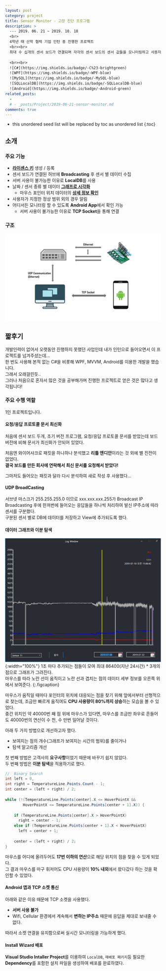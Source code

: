 ```yaml
---
layout: post
category: project
title: Sensor Monitor - 고장 진단 프로그램
description: >
  --- 2019. 06. 21 ~ 2019. 10. 18
  <br>
  4학년 때 산학 협력 기업 인턴 중 진행한 프로젝트
  <br><br>
  최대 수 십개의 센서 보드가 연결되며 각각의 센서 보드의 센서 값들을 모니터링하고 사용자가 지정한 안전 범위를 벗어날 때(고장 진단) 앱으로 알림을 보내주는 프로그램을 제작하였습니다.  

  <br><br>
  ![C#](https://img.shields.io/badge/-C%23-brightgreen)
  ![WPF](https://img.shields.io/badge/-WPF-blue)
  ![MySQL](https://img.shields.io/badge/-MySQL-blue)
  ![SQLLocalDB](https://img.shields.io/badge/-SQLLocalDB-blue)
  ![Android](https://img.shields.io/badge/-Android-green)
related_posts:
  - 
  # - _posts/Project/2019-06-21-sensor-monitor.md
comments: true
---
```

<!-- blank -->
* this unordered seed list will be replaced by toc as unordered list
{:toc}

## 소개
<div id="sensor-monitor-carousel" class="swiper-container"></div>
<script>
  imgList = [];
  for(let i=1;i<=8;i++){
    imgList.push("MonitorApp_Usage_Private-" + i + ".jpg");
  }
  swiperInitialize("sensor-monitor-carousel", {
    path: "/img/project/sensor-monitor",
    imgList: imgList,
    size: "100%",
    dotted: false,
    millis: 5000
  })
</script>

### 주요 기능
* [**라이센스 키**](javascript:swiper.slideTo(0)) 생성 / 등록
* 센서 보드가 연결된 허브에 **Broadcasting** 후 센서 별 데이터 수집
* 서버 사용이 불가능한 이유로 **LocalDB**를 사용
* 날짜 / 센서 종류 별 데이터 [**그래프로 시각화**](javascript:swiper.slideTo(6))
  * 마우스 포인터 위치 데이터의 [**상세 정보 확인**](javascript:swiper.slideTo(7))
* 사용자가 지정한 정상 범위 외의 경우 알림
* 어디서든 모니터링 할 수 있도록 **Android App**에서 확인 가능
  * 서버 사용이 불가능한 이유로 **TCP Socket**을 통해 연결

### 구조
![Architecture](/assets/img/project/sensor-monitor/architecture.png)

## 짧후기
개발인력이 없어서 오랫동안 진행하지 못했던 사업인데 내가 인턴으로 들어오면서 이 프로젝트를 넘겨주셨는데...  
한 번도 사용해 본적 없는 C#을 비롯해 WPF, MVVM, Android를 이용한 개발을 했습니다.  
그래서 오래걸린듯..  
그러나 처음으로 혼자서 많은 것을 공부해가며 진행한 프로젝트로 얻은 것은 많다고 생각됩니다!

### 주요 수행 역할
1인 프로젝트입니다.

#### 요청/응답 프로토콜 문서 최신화
처음에 센서 보드 두개, 초기 버전 프로그램, 요청/응답 프로토콜 문서를 받았는데 보드 버전에 비해 문서가 최신화가 안되어 있었다.  

처음엔 와이어샤크로 패킷을 하나하나 분석했고 **리틀 엔디안**이라는 것 외에 별 진전이 없었다.  
**결국 보드를 만든 회사에 연락해서 최신 문서를 요청해서 받았다!**  

그마저도 들어오는 패킷과 달라 다시 분석하여 새로 작성 후 사용했다...

#### UDP BroadCasting
서브넷 마스크가 255.255.255.0 이므로 xxx.xxx.xxx.255가 Broadcast IP  
Broadcasting 후에 한꺼번에 들어오는 응답들을 하나씩 처리하여 발신 IP주소에 따라 센서를 구분했다.  
구분된 센서 별로 DB에 데이터를 저장하고 View에 추가되도록 했다.

#### 데이터 그래프와 이분 탐색
![Data Graph](/assets/img/project/sensor-monitor/graph.png){:width="100%"}
1초 마다 추가되는 점들이 모여 최대 86400(지난 24시간) * 3개의 점으로 그래프가 그려진다.  
마우스를 따라 노란 선이 움직이고 노란 선과 겹치는 점의 데이터 세부 정보를 오른쪽 위에서 보여준다.
{:.figcaption}

마우스가 움직일 때마다 포인터의 위치에 대응되는 점을 찾기 위해 앞에서부터 선형적으로 찾는데, 조금만 빠르게 움직여도 **CPU 사용량이 80%까지 상승**하는 모습을 볼 수 있었다.  
중간 위치인 약 40000번 째 점 위에 마우스가 있다면, 마우스를 조금만 좌우로 흔들어도 40000번의 연산이 수 천, 수 만번 일어날 것이다.  

아래 두 가지 방법으로 개선하고자 했다.
* 보여지는 점의 개수(그래프가 보여지는 시간의 범위)를 줄이거나
* 탐색 알고리즘 개선

첫 번째 방법은 고객사의 **요구사항**이었기 때문에 바꾸기 쉽지 않았다.  
두 번째 방법은 **이분 탐색**을 적용하기로 했다.

```csharp
//  Binary Search
int left = 0, 
int right = TemperatureLine.Points.Count - 1;
int center = (left + right) / 2;

while (!(TemperatureLine.Points[center].X <= HoverPointX &&
        HoverPointX <= TemperatureLine.Points[center + 1].X)) {

    if (TemperatureLine.Points[center].X > HoverPointX) 
      right = center - 1;
    else if (TemperatureLine.Points[center + 1].X < HoverPointX)
      left = center + 1;

    center = (left + right) / 2;
}
```

마우스를 어디에 올려두어도 **17번 이하의 연산**으로 해당 위치의 점을 찾을 수 있게 되었다.  
그 결과 마우스를 마구 휘저어도 CPU 사용량이 **10% 내외**에서 왔다갔다 하는 것을 확인할 수 있었다.  

#### Android 앱과 TCP 소켓 통신
아래와 같은 이유 때문에 TCP 소켓을 사용했다.
* **서버 사용 불가**
* Wifi, Cellular 환경에서 계속해서 **변하는 IP주소** 때문에 응답을 제대로 보내줄 수 없다.

따라서 소켓 연결을 유지함으로써 실시간 모니터링을 가능하게 했다.

#### Install Wizard 배포
**Visual Studio Intaller Project**를 이용하여 `LocalDB`, `재배포 패키지`등 필요한 **Dependency**를 포함한 설치 파일을 생성하여 배포를 완료하였다.